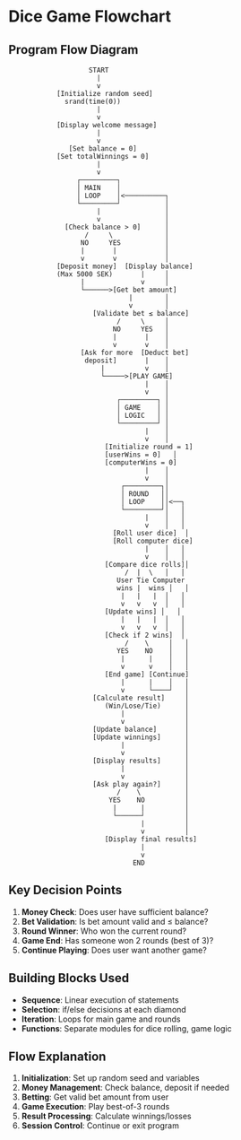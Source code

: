 # Dice Game Flowchart

## Program Flow Diagram

```
                    START
                      |
                      v
            [Initialize random seed]
              srand(time(0))
                      |
                      v
            [Display welcome message]
                      |
                      v
               [Set balance = 0]
            [Set totalWinnings = 0]
                      |
                      v
                 ┌─────────┐
                 │ MAIN    │
                 │ LOOP    │<──────────┐
                 └─────────┘           │
                      |                │
                      v                │
              [Check balance > 0]      │
                   /     \             │
                  NO     YES           │
                  |       |            │
                  v       v            │
            [Deposit money]  [Display balance]
            (Max 5000 SEK)       |     │
                  |              v     │
                  └──────>[Get bet amount]
                              |        │
                              v        │
                     [Validate bet ≤ balance]
                           /     \     │
                          NO     YES   │
                          |       |    │
                          v       v    │
                  [Ask for more  [Deduct bet]
                   deposit]       |    │
                       |          v    │
                       └─────>[PLAY GAME]
                                  |    │
                                  v    │
                           ┌─────────┐ │
                           │ GAME    │ │
                           │ LOGIC   │ │
                           └─────────┘ │
                                  |    │
                                  v    │
                        [Initialize round = 1]
                        [userWins = 0]   │
                        [computerWins = 0]
                                  |    │
                                  v    │
                            ┌─────────┐│
                            │ ROUND   ││
                            │ LOOP    ││<──┐
                            └─────────┘│   │
                                  |    │   │
                                  v    │   │
                          [Roll user dice]  │
                          [Roll computer dice]
                                  |    │   │
                                  v    │   │
                        [Compare dice rolls]│
                             /  |  \   │   │
                           User Tie Computer
                           wins |  wins │   │
                            |   |   |  │   │
                            v   v   v  │   │
                        [Update wins] │   │
                            |   |   |  │   │
                            v   v   v  │   │
                        [Check if 2 wins]  │
                             /    \     │   │
                           YES    NO    │   │
                            |      |    │   │
                            v      v    │   │
                        [End game] [Continue]
                            |      |    │   │
                            v      └────┘   │
                     [Calculate result]     │
                        (Win/Lose/Tie)      │
                            |               │
                            v               │
                     [Update balance]       │
                     [Update winnings]      │
                            |               │
                            v               │
                     [Display results]      │
                            |               │
                            v               │
                     [Ask play again?]      │
                           /    \           │
                         YES    NO          │
                          |      |          │
                          └──────┘          │
                                 |          │
                                 v          │
                        [Display final results]
                                 |
                                 v
                               END
```

## Key Decision Points

1. **Money Check**: Does user have sufficient balance?
2. **Bet Validation**: Is bet amount valid and ≤ balance?
3. **Round Winner**: Who won the current round?
4. **Game End**: Has someone won 2 rounds (best of 3)?
5. **Continue Playing**: Does user want another game?

## Building Blocks Used

- **Sequence**: Linear execution of statements
- **Selection**: if/else decisions at each diamond
- **Iteration**: Loops for main game and rounds
- **Functions**: Separate modules for dice rolling, game logic

## Flow Explanation

1. **Initialization**: Set up random seed and variables
2. **Money Management**: Check balance, deposit if needed
3. **Betting**: Get valid bet amount from user
4. **Game Execution**: Play best-of-3 rounds
5. **Result Processing**: Calculate winnings/losses
6. **Session Control**: Continue or exit program